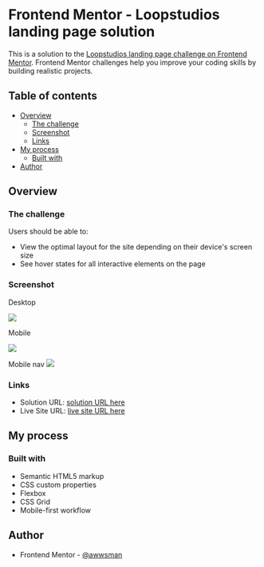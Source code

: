 # Frontend Mentor - Loopstudios landing page solution

This is a solution to the [Loopstudios landing page challenge on Frontend Mentor](https://www.frontendmentor.io/challenges/loopstudios-landing-page-N88J5Onjw). Frontend Mentor challenges help you improve your coding skills by building realistic projects.

## Table of contents

- [Overview](#overview)
  - [The challenge](#the-challenge)
  - [Screenshot](#screenshot)
  - [Links](#links)
- [My process](#my-process)
  - [Built with](#built-with)
- [Author](#author)

## Overview

### The challenge

Users should be able to:

- View the optimal layout for the site depending on their device's screen size
- See hover states for all interactive elements on the page

### Screenshot

Desktop

![](./sc1.jpeg)

Mobile

![](./sc2.jpeg)

Mobile nav
![](./sc3.jpeg)

### Links

- Solution URL: [solution URL here](https://github.com/awwsman/loopstudios-landing-page-main)
- Live Site URL: [live site URL here](https://awwsman.github.io/loopstudios-landing-page-main/)

## My process

### Built with

- Semantic HTML5 markup
- CSS custom properties
- Flexbox
- CSS Grid
- Mobile-first workflow

## Author

- Frontend Mentor - [@awwsman](https://www.frontendmentor.io/profile/awwsman)
